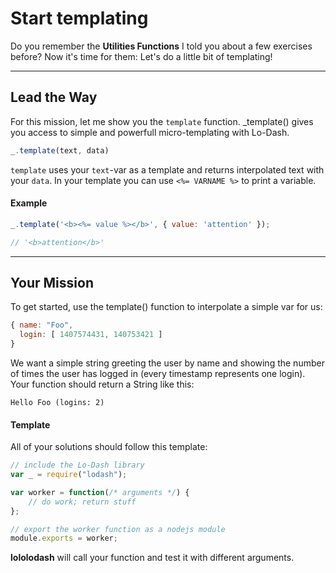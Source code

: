 # Start templating #
Do you remember the **Utilities Functions** I told you about a few
exercises before? Now it's time for them:
Let's do a little bit of templating!
* * *
## Lead the Way ##
For this mission, let me show you the `template` function.
_template() gives you access to simple and powerfull micro-templating
with Lo-Dash.

```js
_.template(text, data)
```
`template` uses your `text`-var as a template and returns interpolated
text with your `data`.
In your template you can use `<%= VARNAME %>` to print a variable.

#### Example ####
```js
_.template('<b><%= value %></b>', { value: 'attention' });

// '<b>attention</b>'

```
* * *
## Your Mission ##
To get started, use the template() function to interpolate
a simple var for us:

```js
{ name: "Foo",
  login: [ 1407574431, 140753421 ]
}
```
We want a simple string greeting the user by name and showing the
number of times the user has logged in (every timestamp represents
one login). Your function should return a String like this:

```
Hello Foo (logins: 2)
```

#### Template ####
All of your solutions should follow this template:
```js
// include the Lo-Dash library
var _ = require("lodash");

var worker = function(/* arguments */) {
    // do work; return stuff
};

// export the worker function as a nodejs module
module.exports = worker;
```
**lololodash** will call your function and test it with different arguments.
